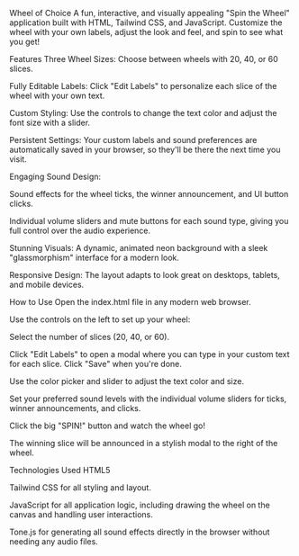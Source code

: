 Wheel of Choice
A fun, interactive, and visually appealing "Spin the Wheel" application built with HTML, Tailwind CSS, and JavaScript. Customize the wheel with your own labels, adjust the look and feel, and spin to see what you get!

Features
Three Wheel Sizes: Choose between wheels with 20, 40, or 60 slices.

Fully Editable Labels: Click "Edit Labels" to personalize each slice of the wheel with your own text.

Custom Styling: Use the controls to change the text color and adjust the font size with a slider.

Persistent Settings: Your custom labels and sound preferences are automatically saved in your browser, so they'll be there the next time you visit.

Engaging Sound Design:

Sound effects for the wheel ticks, the winner announcement, and UI button clicks.

Individual volume sliders and mute buttons for each sound type, giving you full control over the audio experience.

Stunning Visuals: A dynamic, animated neon background with a sleek "glassmorphism" interface for a modern look.

Responsive Design: The layout adapts to look great on desktops, tablets, and mobile devices.

How to Use
Open the index.html file in any modern web browser.

Use the controls on the left to set up your wheel:

Select the number of slices (20, 40, or 60).

Click "Edit Labels" to open a modal where you can type in your custom text for each slice. Click "Save" when you're done.

Use the color picker and slider to adjust the text color and size.

Set your preferred sound levels with the individual volume sliders for ticks, winner announcements, and clicks.

Click the big "SPIN!" button and watch the wheel go!

The winning slice will be announced in a stylish modal to the right of the wheel.

Technologies Used
HTML5

Tailwind CSS for all styling and layout.

JavaScript for all application logic, including drawing the wheel on the canvas and handling user interactions.

Tone.js for generating all sound effects directly in the browser without needing any audio files.
